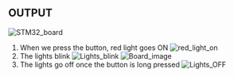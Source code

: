 ## OUTPUT
![STM32_board](image.png)
1. When we press the button, red light goes ON
![red_light_on](image.png)
2. The lights blink
![Lights_blink](image.png)
![Board_image](image.png)
3. The lights go off once the button is long pressed
![Lights_OFF](image.png)